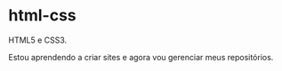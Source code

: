 # html-css
 HTML5 e CSS3.

 Estou aprendendo a criar sites e agora vou gerenciar meus repositórios.
